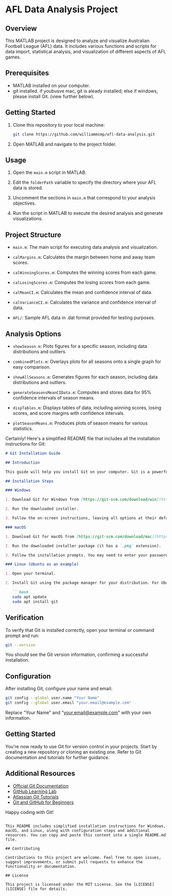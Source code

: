 # AFL Data Analysis Project

## Overview

This MATLAB project is designed to analyze and visualize Australian Football League (AFL) data. It includes various functions and scripts for data import, statistical analysis, and visualization of different aspects of AFL games.

## Prerequisites

- MATLAB installed on your computer.
- git installed. if youbusve mac, git is aleady installed; else if windows, please install Git. (view further below). 
## Getting Started

1. Clone this repository to your local machine:

    ```bash
    git clone https://github.com/williammcmp/afl-data-analysis.git
    ```

2. Open MATLAB and navigate to the project folder.

## Usage

1. Open the `main.m` script in MATLAB.

2. Edit the `folderPath` variable to specify the directory where your AFL data is stored.

3. Uncomment the sections in `main.m` that correspond to your analysis objectives.

4. Run the script in MATLAB to execute the desired analysis and generate visualizations.

## Project Structure

- `main.m`: The main script for executing data analysis and visualization.

- `calMargins.m`: Calculates the margin between home and away team scores.

- `calWinningScores.m`: Computes the winning scores from each game.

- `calLosingScores.m`: Computes the losing scores from each game.

- `calMeanCI.m`: Calculates the mean and confidence interval of data.

- `calVarianceCI.m`: Calculates the variance and confidence interval of data.

- `AFL/`: Sample AFL data in .dat format provided for testing purposes.

## Analysis Options

- `showSeason.m`: Plots figures for a specific season, including data distributions and outliers.

- `combinedPlots.m`: Overlays plots for all seasons onto a single graph for easy comparison.

- `showAllSeasons.m`: Generates figures for each season, including data distributions and outliers.

- `generateSeasonsMeanCIData.m`: Computes and stores data for 95% confidence intervals of season means.

- `dispTables.m`: Displays tables of data, including winning scores, losing scores, and score margins with confidence intervals.

- `plotSeasonMeans.m`: Produces plots of season means for various statistics.

Certainly! Here's a simplified README file that includes all the installation instructions for Git:

```markdown
# Git Installation Guide

## Introduction

This guide will help you install Git on your computer. Git is a powerful version control system used to track changes in software development projects.

## Installation Steps

### Windows

1. Download Git for Windows from [https://git-scm.com/download/win](https://git-scm.com/download/win).

2. Run the downloaded installer.

3. Follow the on-screen instructions, leaving all options at their default settings unless you have a specific reason to change them.

### macOS

1. Download Git for macOS from [https://git-scm.com/download/mac](https://git-scm.com/download/mac).

2. Run the downloaded installer package (it has a `.pkg` extension).

3. Follow the installation prompts. You may need to enter your password to complete the installation.

### Linux (Ubuntu as an example)

1. Open your terminal.

2. Install Git using the package manager for your distribution. For Ubuntu, you can use `apt`:

   ```bash
   sudo apt update
   sudo apt install git
   ```

## Verification

To verify that Git is installed correctly, open your terminal or command prompt and run:

```bash
git --version
```

You should see the Git version information, confirming a successful installation.

## Configuration

After installing Git, configure your name and email:

```bash
git config --global user.name "Your Name"
git config --global user.email "your.email@example.com"
```

Replace "Your Name" and "your.email@example.com" with your own information.

## Getting Started

You're now ready to use Git for version control in your projects. Start by creating a new repository or cloning an existing one. Refer to Git documentation and tutorials for further guidance.

## Additional Resources

- [Official Git Documentation](https://git-scm.com/doc)
- [GitHub Learning Lab](https://lab.github.com/)
- [Atlassian Git Tutorials](https://www.atlassian.com/git/tutorials)
- [Git and GitHub for Beginners](https://guides.github.com/activities/hello-world/)

Happy coding with Git!
```

This README includes simplified installation instructions for Windows, macOS, and Linux, along with configuration steps and additional resources. You can copy and paste this content into a single README.md file.

## Contributing

Contributions to this project are welcome. Feel free to open issues, suggest improvements, or submit pull requests to enhance the functionality or documentation.

## License

This project is licensed under the MIT License. See the [LICENSE](LICENSE) file for details.
